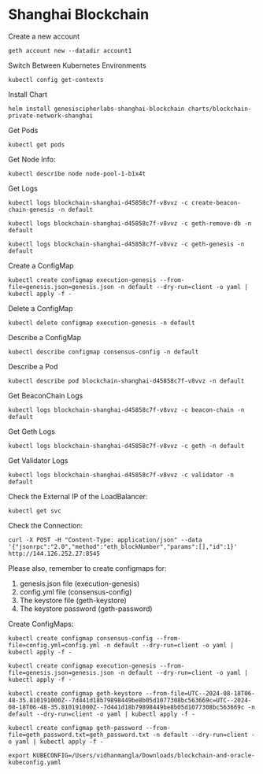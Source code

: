 # Shanghai Blockchain

Create a new account
```
geth account new --datadir account1
```

Switch Between Kubernetes Environments
```
kubectl config get-contexts
```

Install Chart
```
helm install genesiscipherlabs-shanghai-blockchain charts/blockchain-private-network-shanghai
```

Get Pods
```
kubectl get pods
```

Get Node Info:
```
kubectl describe node node-pool-1-b1x4t
```

Get Logs
```
kubectl logs blockchain-shanghai-d45858c7f-v8vvz -c create-beacon-chain-genesis -n default
```

```
kubectl logs blockchain-shanghai-d45858c7f-v8vvz -c geth-remove-db -n default
```

```
kubectl logs blockchain-shanghai-d45858c7f-v8vvz -c geth-genesis -n default
```

Create a ConfigMap
```
kubectl create configmap execution-genesis --from-file=genesis.json=genesis.json -n default --dry-run=client -o yaml | kubectl apply -f -
```

Delete a ConfigMap
```
kubectl delete configmap execution-genesis -n default
```

Describe a ConfigMap
```
kubectl describe configmap consensus-config -n default
```

Describe a Pod
```
kubectl describe pod blockchain-shanghai-d45858c7f-v8vvz -n default
```

Get BeaconChain Logs
```
kubectl logs blockchain-shanghai-d45858c7f-v8vvz -c beacon-chain -n default
```

Get Geth Logs
```
kubectl logs blockchain-shanghai-d45858c7f-v8vvz -c geth -n default
```

Get Validator Logs
```
kubectl logs blockchain-shanghai-d45858c7f-v8vvz -c validator -n default
```

Check the External IP of the LoadBalancer:
```
kubectl get svc
```

Check the Connection:
```
curl -X POST -H "Content-Type: application/json" --data '{"jsonrpc":"2.0","method":"eth_blockNumber","params":[],"id":1}' http://144.126.252.27:8545
```

Please also, remember to create configmaps for:
1. genesis.json file (execution-genesis)
2. config.yml file (consensus-config)
3. The keystore file (geth-keystore)
4. The keystore password (geth-password)

Create ConfigMaps:

```
kubectl create configmap consensus-config --from-file=config.yml=config.yml -n default --dry-run=client -o yaml | kubectl apply -f -
```

```
kubectl create configmap execution-genesis --from-file=genesis.json=genesis.json -n default --dry-run=client -o yaml | kubectl apply -f -
```

```
kubectl create configmap geth-keystore --from-file=UTC--2024-08-18T06-48-35.810191000Z--7d441d18b79898449be8b05d1077308bc563669c=UTC--2024-08-18T06-48-35.810191000Z--7d441d18b79898449be8b05d1077308bc563669c -n default --dry-run=client -o yaml | kubectl apply -f -
```

```
kubectl create configmap geth-password --from-file=geth_password.txt=geth_password.txt -n default --dry-run=client -o yaml | kubectl apply -f -
```

```
export KUBECONFIG=/Users/vidhanmangla/Downloads/blockchain-and-oracle-kubeconfig.yaml
```
